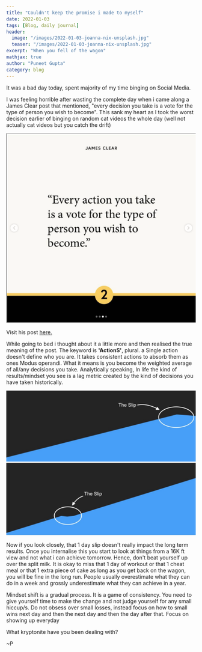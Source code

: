 ```yaml
---
title: "Couldn't keep the promise i made to myself"
date: 2022-01-03
tags: [Blog, daily journal]
header:
  image: "/images/2022-01-03-joanna-nix-unsplash.jpg"
  teaser: "/images/2022-01-03-joanna-nix-unsplash.jpg"
excerpt: "When you fell of the wagon"
mathjax: true
author: "Puneet Gupta"
category: blog
---
```


It was a bad day today, spent majority of my time binging on Social Media.

I was feeling horrible after wasting the complete day when i came along a James Clear post that mentioned, "every decision you take is a vote for the type of person you wish to become". This sank my heart as I took the worst decision earlier of binging on random cat videos the whole day (well not actually cat videos but you catch the drift)

![James Clear, you are collection of your actions](/images/2022-01-03-jamesclear.png "James Clear: You are collection of your actions")

Visit his post [here.](https://www.instagram.com/p/CYRhXfiLX84/?utm_source=ig_web_copy_link)

While going to bed i thought about it a little more and then realised the true meaning of the post. The keyword is **'ActionS'**, plural. a Single action doesn't define who you are. It takes consistent actions to absorb them as ones Modus operandi. What it means is you become the weighted average of all/any decisions you take. Analytically speaking, In life the kind of results/mindset you see is a lag metric created by the kind of decisions you have taken historically.

![The Slip Day, No Progress!](/images/2022-01-03-slip_day.jpg "The Slip Day, No Progress!")
![Grand Scheme of Things](/images/2022-01-03-grand_scheme.png "Grand Scheme of Things")

Now if you look closely, that 1 day slip doesn't really impact the long term results. Once you internalise this you start to look at things from a 16K ft view and not what i can achieve tomorrow. Hence, don't beat yourself up over the split milk. It is okay to miss that 1 day of workout or that 1 cheat meal or that 1 extra piece of cake as long as you get back on the wagon, you will be fine in the long run. People usually overestimate what they can do in a week and grossly underestimate what they can achieve in a year.

Mindset shift is a gradual process. It is a game of consistency. You need to give yourself time to make the change and not judge yourself for any small hiccup/s. Do not obsess over small losses, instead focus on how to small wins next day and then the next day and then the day after that. Focus on showing up everyday

What kryptonite have you been dealing with?

~P
